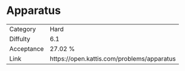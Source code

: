 # Apparatus

<table>
    <tr>
        <td>Category</td>
        <td>Hard</td>
    </tr>
    <tr>
        <td>Diffulty</td>
        <td>6.1</td>
    </tr>
    <tr>
        <td>Acceptance</td>
        <td>27.02 %</td>
    </tr>
    <tr>
        <td>Link</td>
        <td>https://open.kattis.com/problems/apparatus</td>
    </tr>
</table>